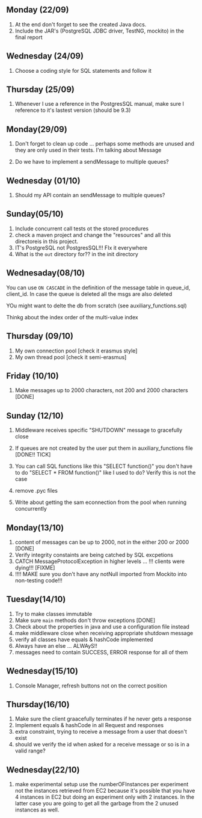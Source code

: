 
Monday (22/09)
--------------
1) At the end don't forget to see the created Java docs.
2) Include the JAR's (PostgreSQL JDBC driver, TestNG, mockito) in the final report
 
Wednesday (24/09)
-----------------
1) Choose a coding style for SQL statements and follow it

Thursday (25/09)
----------------
1) Whenever I use a reference in the PostgresSQL manual, make sure I reference to it's
lastest version (should be 9.3)

Monday(29/09)
-------------
1) Don't forget to clean up code ... perhaps some methods are unused and they are only
used in their tests. I'm talking about Message

2) Do we have to implement a sendMessage to multiple queues?


Wednesday (01/10)
------------------
1) Should my API contain an sendMessage to multiple queues?
 
 
Sunday(05/10)
-------------
 
1) Include concurrent call tests ot the stored procedures
2) check a maven project and change the "resources" and all this directoreis in this project.
3) IT's PostgreSQL not PostgresSQL!!! FIx it everywhere
4) What is the `out` directory for?? in the init directory

Wednesaday(08/10)
-----------------
You can use `ON CASCADE` in the definition of the message table in queue_id, client_id.
In case the queue is deleted all the msgs are also deleted

YOu might want to delte the db from scratch (see auxiliary_functions.sql)

Thinkg about the index order of the multi-value index

Thursday (09/10)
----------------

1) My own connection pool [check it erasmus style]
2) My own thread pool [check it semi-erasmus]

Friday (10/10)
--------------
1) Make messages up to 2000 characters, not 200 and 2000 characters [DONE]

Sunday (12/10)
--------------
1) Middleware receives specific "SHUTDOWN" message to gracefully close
2) If queues are not created by the user put them in auxiliary_functions file [DONE!! TICK]
 
 3) You can call SQL functions like this "SELECT function()" you don't 
 have to do "SELECT * FROM function()" like I used to do? Verify this is not the case
4) remove .pyc files 

5) Write about getting the sam econnection from the pool when running concurrently

Monday(13/10)
-------------
1) content of messages can be up to 2000, not in the either 200 or 2000 [DONE]
2) Verify integrity constaints are being catched by SQL excpetions
3) CATCH MessageProtocolException in higher levels ... !!! clients were dying!!! [FIXME]
4) !!!! MAKE sure you don't have any notNull imported from Mockito into non-testing code!!!

Tuesday(14/10)
--------------
1) Try to make classes immutable
2) Make sure `main` methods don't throw exceptions [DONE]
3) Check about the properties in java and use a configuration file instead
4) make middleware close when receiving appropriate shutdown message
5) verify all classes have equals & hashCode implemented
6) Always have an else ... ALWAyS!!
7) messages need to contain SUCCESS, ERROR response for all of them

Wednesday(15/10)
----------------
1) Console Manager, refresh buttons not on the correct position

Thursday(16/10)
---------------
1) Make sure the client graacefully terminates if he never gets a response
2) Implement equals & hashCode in all Request and responses
3) extra constraint, trying to receive a message from a user that doesn't exist
4) should we verify the id when asked for a receive message or so is in a valid range?


Wednesday(22/10)
----------------
1) make experimental setup use the numberOFInstances per experiment not the instances
retrieved from EC2 because it's possible that you have 4 instances in EC2 but doing
an experiment only with 2 instances. In the latter case you are going to get all the 
garbage from the 2 unused instances as well.